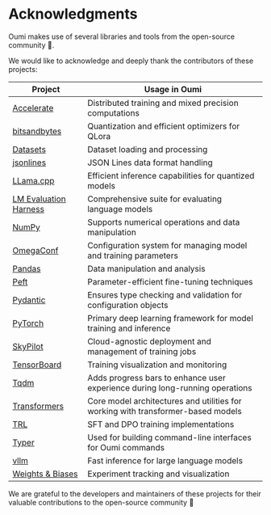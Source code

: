 # Acknowledgments

Oumi makes use of several libraries and tools from the open-source community 🚀.

We would like to acknowledge and deeply thank the contributors of these projects:

| Project | Usage in Oumi |
|-------------------|---------------|
| [Accelerate](https://github.com/huggingface/accelerate) | Distributed training and mixed precision computations |
| [bitsandbytes](https://github.com/bitsandbytes-foundation/bitsandbytes) | Quantization and efficient optimizers for QLora |
| [Datasets](https://github.com/huggingface/datasets) | Dataset loading and processing |
| [jsonlines](https://github.com/wbolster/jsonlines) | JSON Lines data format handling |
| [LLama.cpp](https://github.com/ggerganov/llama.cpp) | Efficient inference capabilities for quantized models |
| [LM Evaluation Harness](https://github.com/EleutherAI/lm-evaluation-harness) | Comprehensive suite for evaluating language models |
| [NumPy](https://github.com/numpy/numpy) | Supports numerical operations and data manipulation |
| [OmegaConf](https://github.com/omry/omegaconf) | Configuration system for managing model and training parameters |
| [Pandas](https://github.com/pandas-dev/pandas) | Data manipulation and analysis |
| [Peft](https://github.com/huggingface/peft) | Parameter-efficient fine-tuning techniques |
| [Pydantic](https://github.com/pydantic/pydantic) | Ensures type checking and validation for configuration objects |
| [PyTorch](https://github.com/pytorch/pytorch) | Primary deep learning framework for model training and inference |
| [SkyPilot](https://github.com/skypilot-org/skypilot) | Cloud-agnostic deployment and management of training jobs |
| [TensorBoard](https://github.com/tensorflow/tensorboard) | Training visualization and monitoring |
| [Tqdm](https://github.com/tqdm/tqdm) | Adds progress bars to enhance user experience during long-running operations |
| [Transformers](https://github.com/huggingface/transformers) | Core model architectures and utilities for working with transformer-based models |
| [TRL](https://github.com/huggingface/trl) | SFT and DPO training implementations |
| [Typer](https://github.com/tiangolo/typer) | Used for building command-line interfaces for Oumi commands |
| [vllm](https://github.com/vllm-project/vllm) | Fast inference for large language models |
| [Weights & Biases](https://github.com/wandb/wandb) | Experiment tracking and visualization |

We are grateful to the developers and maintainers of these projects for their valuable contributions to the open-source community 🙏
